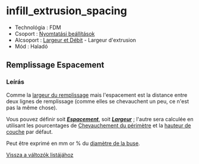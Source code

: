 # infill\_extrusion\_spacing

* Technológia : FDM
* Csoport : [Nyomtatási beállítások](../../konfig/print_settings.md)
* Alcsoport : [Largeur et Débit](../../beallitasok/print_settings.md#largeur-et-débit) - Largeur d'extrusion
* Mód : Haladó

## Remplissage Espacement

### Leírás

Comme la [largeur du remplissage](infill_extrusion_width.md) mais l'espacement est la distance entre deux lignes de remplissage \(comme elles se chevauchent un peu, ce n'est pas la même chose\).

Vous pouvez définir soit [_**Espacement**_](infill_extrusion_spacing.md), soit [_**Largeur**_](infill_extrusion_width.md) ; l'autre sera calculée en utilisant les pourcentages de [Chevauchement du périmètre](perimeter_overlap.md) et la [hauteur de couche](layer_height.md) par défaut.

Peut être exprimé en mm or % du [diamètre de la buse](nozzle_diameter.md).

[Vissza a változók listájához](/)

